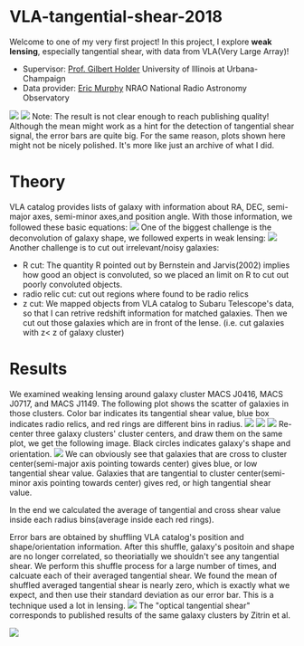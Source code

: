 # VLA-tangential-shear-2018
Welcome to one of my very first project!
In this project, I explore **weak lensing**, especially tangential shear, with data from VLA(Very Large Array)!


- Supervisor: [Prof. Gilbert Holder](https://physics.illinois.edu/people/directory/profile/gholder) University of Illinois at Urbana-Champaign
- Data provider: [Eric Murphy](https://astronomy.as.virginia.edu/people/profile/ejm4v) NRAO National Radio Astronomy Observatory

![](scatter_all.png)
![](j0416+0717+1149averaged_tangential_shear.png)
Note: The result is not clear enough to reach publishing quality! Although the mean might work as a hint for the detection of tangential shear signal, the error bars are quite big. For the same reason, plots shown here might not be nicely polished. It's more like just an archive of what I did.

# Theory
VLA catalog provides lists of galaxy with information about RA, DEC, semi-major axes, semi-minor axes,and position angle. With those information, we followed these basic equations:
![](Theory1.png)
One of the biggest challenge is the deconvolution of galaxy shape, we followed experts in weak lensing:
![](Theory2.png)
Another challenge is to cut out irrelevant/noisy galaxies:
- R cut: The quantity R pointed out by Bernstein and Jarvis(2002) implies how good an object is convoluted, so we placed an limit on R to cut out poorly convoluted objects.
- radio relic cut: cut out regions where found to be radio relics
- z cut: We mapped objects from VLA catalog to Subaru Telescope's data, so that I can retrive redshift information for matched galaxies. Then we cut out those galaxies which are in front of the lense. (i.e. cut galaxies with z< z of galaxy cluster)


# Results
We examined weaking lensing around galaxy cluster MACS J0416, MACS J0717, and MACS J1149. The following plot shows the scatter of galaxies in those clusters. Color bar indicates its tangential shear value, blue box indicates radio relics, and red rings are different bins in radius.
![](j0416_tangential_shear_scatter_with_4_rings(im).png)
![](j0717_tangential_shear_scatter_with_4_rings(im).png)
![](j1149_tangential_shear_scatter_with_4_rings(im).png)
Re-center three galaxy clusters' cluster centers, and draw them on the same plot, we get the following image. Black circles indicates galaxy's shape and orientation.
![](scatter_all.png)
We can obviously see that galaxies that are cross to cluster center(semi-major axis pointing towards center) gives blue, or low tangential shear value. Galaxies that are tangential to cluster center(semi-minor axis pointing towards center) gives red, or high tangential shear value.


In the end we calculated the average of tangential and cross shear value inside each radius bins(average inside each red rings). 

Error bars are obtained by shuffling VLA catalog's position and shape/orientation information. After this shuffle, galaxy's positoin and shape are no longer correlated, so theoriatially we shouldn't see any tangential shear. We perform this shuffle process for a large number of times, and calcuate each of their averaged tangential shear. We found the mean of shuffled averaged tangential shear is nearly zero, which is exactly what we expect, and then use their standard deviation as our error bar. This is a technique used a lot in lensing.
![](j0416+0717+1149averaged_tangential_shear.png)
The "optical tangential shear" corresponds to published results of the same galaxy clusters by Zitrin et al.

![](Reference.png)



